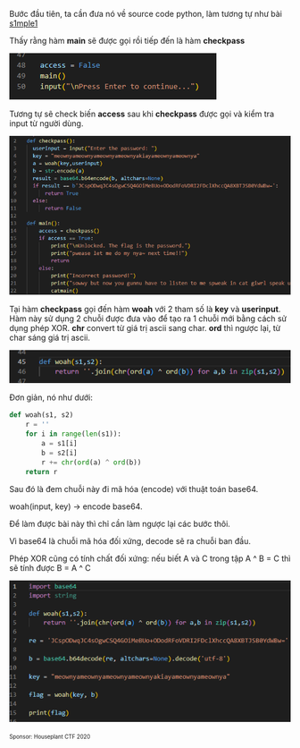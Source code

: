 Bước đầu tiên, ta cần đưa nó về source code python, làm tương tự như bài [s1mple1](../s1mple1/README.md)

Thấy rằng hàm __main__ sẽ được gọi rồi tiếp đến là hàm __checkpass__

![image](../image/squeezy_0.png)

Tương tự sẽ check biến __access__ sau khi __checkpass__ được gọi và kiểm tra input từ người dùng.

![image](../image/squeezy_1.png)

Tại hàm __checkpass__ gọi đến hàm __woah__ với 2 tham số là __key__ và __userinput__. Hàm này sử dụng 2 chuỗi được đưa vào để tạo ra 1 chuỗi mới bằng cách sử dụng phép XOR. __chr__ convert từ giá trị ascii sang char. __ord__ thì ngược lại, từ char sáng giá trị ascii.

![image](../image/squeezy_2.png)

Đơn giản, nó như dưới:
```python
def woah(s1, s2)
    r = ''
    for i in range(len(s1)):
        a = s1[i]
        b = s2[i]
        r += chr(ord(a) ^ ord(b))
    return r
```

Sau đó là đem chuỗi này đi mã hóa (encode) với thuật toán base64.

woah(input, key) -> encode base64.

Để làm được bài này thì chỉ cần làm ngược lại các bước thôi. 

Vì base64 là chuỗi mã hóa đối xứng, decode sẽ ra chuỗi ban đầu. 

Phép XOR cũng có tính chất đối xứng: nếu biết A và C trong tập A ^ B = C thì sẽ tính được B = A ^ C

![image](../image/squeezy_3.png)


<sub><sup>Sponsor: Houseplant CTF 2020<sub><sup>
